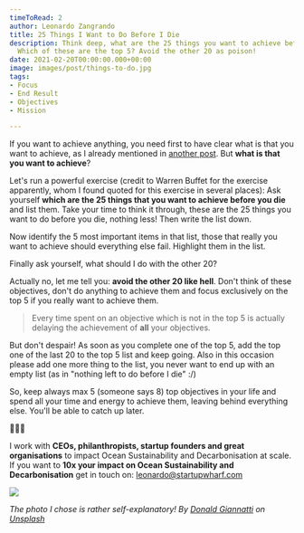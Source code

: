 ```yaml
---
timeToRead: 2
author: Leonardo Zangrando
title: 25 Things I Want to Do Before I Die
description: Think deep, what are the 25 things you want to achieve before you die?
  Which of these are the top 5? Avoid the other 20 as poison!
date: 2021-02-20T00:00:00.000+00:00
image: images/post/things-to-do.jpg
tags:
- Focus
- End Result
- Objectives
- Mission

---
```

If you want to achieve anything, you need first to have clear what is that you want to achieve, as I already mentioned in [another post](/post/how-to-materialise-the-things-you-need-to-achieve-your-objective/). But **what is that you want to achieve**?

Let's run a powerful exercise (credit to Warren Buffet for the exercise apparently, whom I found quoted for this exercise in several places): Ask yourself **which are the 25 things that you want to achieve before you die** and list them. Take your time to think it through, these are the 25 things you want to do before you die, nothing less! Then write the list down.

Now identify the 5 most important items in that list, those that really you want to achieve should everything else fail. Highlight them in the list.

Finally ask yourself, what should I do with the other 20?

Actually no, let me tell you: **avoid the other 20 like hell**. Don't think of these objectives, don't do anything to achieve them and focus exclusively on the top 5 if you really want to achieve them.

> Every time spent on an objective which is not in the top 5 is actually delaying the achievement of **all** your objectives.

But don't despair! As soon as you complete one of the top 5, add the top one of the last 20 to the top 5 list and keep going. Also in this occasion please add one more thing to the list, you never want to end up with an empty list (as in "nothing left to do before I die" :/)

So, keep always max 5 (someone says 8) top objectives in your life and spend all your time and energy to achieve them, leaving behind everything else. You'll be able to catch up later.

🌊🌊🌊

I work with **CEOs, philanthropists, startup founders and great organisations** to impact Ocean Sustainability and Decarbonisation at scale. If you want to **10x your impact on Ocean Sustainability and Decarbonisation** get in touch on: [leonardo@startupwharf.com](mailto:leonardo@startupwharf.com)

![](images/post/things-to-do.jpg)

_The photo I chose is rather self-explanatory! By_ [_Donald Giannatti_](https://unsplash.com/@wizwow?utm_source=unsplash&utm_medium=referral&utm_content=creditCopyText) _on_ [_Unsplash_](https://unsplash.com/s/photos/list?utm_source=unsplash&utm_medium=referral&utm_content=creditCopyText)